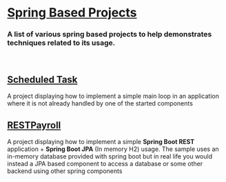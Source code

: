 <h1><u>Spring Based Projects</u></h1>
<h3>A list of various spring based projects to help demonstrates techniques related to its usage.</h3>

<br>
<h2><u>Scheduled Task</u></h2>
<p>A project displaying how to implement a simple main loop in an application where it is not already handled by one of the started components</p>

<h2><u>RESTPayroll</u></h2>
<p>A project displaying how to implement a simple <b>Spring Boot REST</b> application + <b>Spring Boot JPA</b> (In memory H2) usage. The sample uses an in-memory database provided with spring boot but in real life you would instead a JPA based component to access a database or some other backend using other spring components</p>

